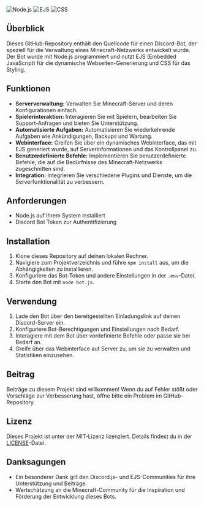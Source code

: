 ![Node.js](https://img.shields.io/badge/Node.js-Programmierung-black?style=for-the-badge&logo=node.js)
![EJS](https://img.shields.io/badge/EJS-Vorlage-black?style=for-the-badge&logo=ejs)
![CSS](https://img.shields.io/badge/CSS-Styling-black?style=for-the-badge&logo=css3)

## Überblick

Dieses GitHub-Repository enthält den Quellcode für einen Discord-Bot, der speziell für die Verwaltung eines Minecraft-Netzwerks entwickelt wurde. Der Bot wurde mit Node.js programmiert und nutzt EJS (Embedded JavaScript) für die dynamische Webseiten-Generierung und CSS für das Styling.

## Funktionen

- **Serververwaltung:** Verwalten Sie Minecraft-Server und deren Konfigurationen einfach.
- **Spielerinteraktion:** Interagieren Sie mit Spielern, bearbeiten Sie Support-Anfragen und bieten Sie Unterstützung.
- **Automatisierte Aufgaben:** Automatisieren Sie wiederkehrende Aufgaben wie Ankündigungen, Backups und Wartung.
- **Webinterface:** Greifen Sie über ein dynamisches Webinterface, das mit EJS generiert wurde, auf Serverinformationen und das Kontrollpanel zu.
- **Benutzerdefinierte Befehle:** Implementieren Sie benutzerdefinierte Befehle, die auf die Bedürfnisse des Minecraft-Netzwerks zugeschnitten sind.
- **Integration:** Integrieren Sie verschiedene Plugins und Dienste, um die Serverfunktionalität zu verbessern.

## Anforderungen

- Node.js auf Ihrem System installiert
- Discord Bot Token zur Authentifizierung

## Installation

1. Klone dieses Repository auf deinen lokalen Rechner.
2. Navigiere zum Projektverzeichnis und führe `npm install` aus, um die Abhängigkeiten zu installieren.
3. Konfiguriere das Bot-Token und andere Einstellungen in der `.env`-Datei.
4. Starte den Bot mit `node bot.js`.

## Verwendung

1. Lade den Bot über den bereitgestellten Einladungslink auf deinen Discord-Server ein.
2. Konfiguriere Bot-Berechtigungen und Einstellungen nach Bedarf.
3. Interagiere mit dem Bot über vordefinierte Befehle oder passe sie bei Bedarf an.
4. Greife über das Webinterface auf Server zu, um sie zu verwalten und Statistiken einzusehen.

## Beitrag

Beiträge zu diesem Projekt sind willkommen! Wenn du auf Fehler stößt oder Vorschläge zur Verbesserung hast, öffne bitte ein Problem im GitHub-Repository.

## Lizenz

Dieses Projekt ist unter der MIT-Lizenz lizenziert. Details findest du in der [LICENSE](LICENSE)-Datei.

## Danksagungen

- Ein besonderer Dank gilt den Discord.js- und EJS-Communities für ihre Unterstützung und Beiträge.
- Wertschätzung an die Minecraft-Community für die Inspiration und Förderung der Entwicklung dieses Bots.